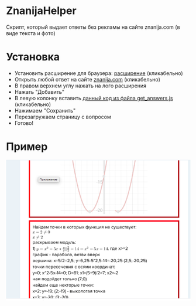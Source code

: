 # ZnanijaHelper

Скрипт, который выдает ответы без рекламы на сайте znanija.com (в виде текста и фото)

# Установка

* Установить расширение для браузера:
[расширение](https://chrome.google.com/webstore/detail/user-javascript-and-css/nbhcbdghjpllgmfilhnhkllmkecfmpld) (кликабельно)
* Открыть любой ответ на сайте [znanija.com](https://znanija.com/task/27204449) (кликабельно)
* В правом верхнем углу нажать на лого расширения
* Нажать "Добавить"
* В левую колонку вставить [данный код из файла get_answers.js](https://github.com/rady1337/ZnanijaHelper/blob/master/get_answers.js) (кликабельно)
* Нажимаем "Сохранить"
* Перезагружаем страницу с вопросом
* Готово!

# Пример
![example](https://github.com/rady1337/ZnanijaHelper/blob/master/example.png)


